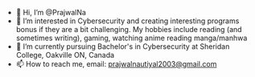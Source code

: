- 👋 Hi, I’m @PrajwalNa
- 👀 I’m interested in Cybersecurity and creating interesting programs bonus if they are a bit challenging. My hobbies include reading (and sometimes writing), gaming, watching anime reading manga/manhwa
- 🌱 I’m currently pursuing Bachelor's in Cybersecurity at Sheridan College, Oakville ON, Canada
- 📫 How to reach me, email: prajwalnautiyal2003@gmail.com

<!---
PrajwalNa/PrajwalNa is a ✨ special ✨ repository because its `README.md` (this file) appears on your GitHub profile.
You can click the Preview link to take a look at your changes.
--->
